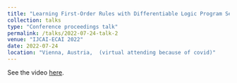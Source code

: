 ```yaml
---
title: "Learning First-Order Rules with Differentiable Logic Program Semantics"
collection: talks
type: "Conference proceedings talk"
permalink: /talks/2022-07-24-talk-2
venue: "IJCAI-ECAI 2022"
date: 2022-07-24
location: "Vienna, Austria,  (virtual attending because of covid)"
---
```


See the video [here](https://www.ijcai.org/proceedings/2022/video/417).
